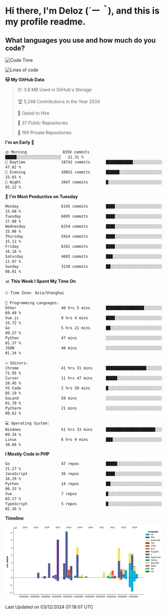 # **Hi there, I'm Deloz (*´ー｀*), and this is my profile readme.**

## **What languages you use and how much do you code?**

<!--START_SECTION:waka-->
![Code Time](http://img.shields.io/badge/Code%20Time-5%2C189%20hrs%2059%20mins-blue)

![Lines of code](https://img.shields.io/badge/From%20Hello%20World%20I%27ve%20Written-42.6%20million%20lines%20of%20code-blue)

**🐱 My GitHub Data** 

> 📦 3.8 MB Used in GitHub's Storage 
 > 
> 🏆 5,248 Contributions in the Year 2024
 > 
> 💼 Opted to Hire
 > 
> 📜 37 Public Repositories 
 > 
> 🔑 199 Private Repositories 
 > 
**I'm an Early 🐤** 

```text
🌞 Morning                8350 commits        █████░░░░░░░░░░░░░░░░░░░░   21.31 % 
🌆 Daytime                18742 commits       ████████████░░░░░░░░░░░░░   47.82 % 
🌃 Evening                10052 commits       ██████░░░░░░░░░░░░░░░░░░░   25.65 % 
🌙 Night                  2047 commits        █░░░░░░░░░░░░░░░░░░░░░░░░   05.22 % 
```
📅 **I'm Most Productive on Tuesday** 

```text
Monday                   6145 commits        ████░░░░░░░░░░░░░░░░░░░░░   15.68 % 
Tuesday                  6695 commits        ████░░░░░░░░░░░░░░░░░░░░░   17.08 % 
Wednesday                6254 commits        ████░░░░░░░░░░░░░░░░░░░░░   15.96 % 
Thursday                 5924 commits        ████░░░░░░░░░░░░░░░░░░░░░   15.12 % 
Friday                   6341 commits        ████░░░░░░░░░░░░░░░░░░░░░   16.18 % 
Saturday                 4693 commits        ███░░░░░░░░░░░░░░░░░░░░░░   11.97 % 
Sunday                   3139 commits        ██░░░░░░░░░░░░░░░░░░░░░░░   08.01 % 
```


📊 **This Week I Spent My Time On** 

```text
🕑︎ Time Zone: Asia/Shanghai

💬 Programming Languages: 
Other                    40 hrs 5 mins       █████████████████░░░░░░░░   69.49 % 
Vue.js                   9 hrs 4 mins        ████░░░░░░░░░░░░░░░░░░░░░   15.72 % 
Go                       5 hrs 21 mins       ██░░░░░░░░░░░░░░░░░░░░░░░   09.27 % 
Python                   47 mins             ░░░░░░░░░░░░░░░░░░░░░░░░░   01.37 % 
JSON                     46 mins             ░░░░░░░░░░░░░░░░░░░░░░░░░   01.34 % 

🔥 Editors: 
Chrome                   41 hrs 31 mins      ██████████████████░░░░░░░   71.95 % 
Cursor                   11 hrs 47 mins      █████░░░░░░░░░░░░░░░░░░░░   20.45 % 
VS Code                  2 hrs 59 mins       █░░░░░░░░░░░░░░░░░░░░░░░░   05.19 % 
GoLand                   58 mins             ░░░░░░░░░░░░░░░░░░░░░░░░░   01.70 % 
PyCharm                  21 mins             ░░░░░░░░░░░░░░░░░░░░░░░░░   00.62 % 

💻 Operating System: 
Windows                  51 hrs 33 mins      ██████████████████████░░░   89.34 % 
Linux                    6 hrs 9 mins        ███░░░░░░░░░░░░░░░░░░░░░░   10.66 % 
```

**I Mostly Code in PHP** 

```text
Go                       47 repos            █████░░░░░░░░░░░░░░░░░░░░   21.27 % 
JavaScript               36 repos            ████░░░░░░░░░░░░░░░░░░░░░   16.29 % 
Python                   14 repos            ██░░░░░░░░░░░░░░░░░░░░░░░   06.33 % 
Vue                      7 repos             █░░░░░░░░░░░░░░░░░░░░░░░░   03.17 % 
TypeScript               5 repos             █░░░░░░░░░░░░░░░░░░░░░░░░   02.26 % 
```



**Timeline**

![Lines of Code chart](https://raw.githubusercontent.com/deloz/deloz/main/assets/bar_graph.png)


 Last Updated on 03/12/2024 07:18:07 UTC
<!--END_SECTION:waka-->
